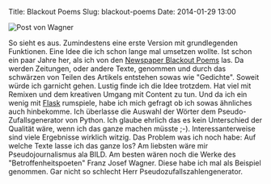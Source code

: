Title: Blackout Poems 
Slug: blackout-poems
Date: 2014-01-29 13:00


![Post von Wagner]({filename}/images/wagnerblackout.jpg)

So sieht es aus. Zumindestens eine erste Version mit grundlegenden Funktionen. Eine Idee die ich schon lange mal umsetzen wollte. Ist schon ein paar Jahre her, als ich von den [Newspaper Blackout Poems](http://austinkleon.com/newspaperblackout/) las. Da werden Zeitungen, oder andere Texte, genommen und durch das schwärzen von Teilen des Artikels entstehen sowas wie "Gedichte". Soweit würde ich garnicht gehen. Lustig finde ich die Idee trotzdem. Hat viel mit Remixen und dem kreativen Umgang mit Content zu tun. Und da ich ein wenig mit [Flask](http://flask.pocoo.org/) rumspiele, habe ich mich gefragt ob ich sowas ähnliches auch hinbekomme. Ich überlasse die Auswahl der Wörter dem Pseudo-Zufallsgenerator von Python. Ich glaube ehrlich das es kein Unterschied der Qualität wäre, wenn ich das ganze machen müsste ;-). Interessanterweise sind viele Ergebnisse wirklich witzig. Das Problem was ich noch habe: Auf welche Texte lasse ich das ganze los? Am liebsten wäre mir Pseudojournalismus ala BILD. Am besten wären noch die Werke des "Betroffenheitspoeten" Franz Josef Wagner. Diese habe ich mal als Beispiel genommen. Gar nicht so schlecht Herr Pseudozufallszahlengenerator. 
